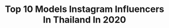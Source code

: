 ---
title: Top 10 Models Instagram Influencers In Thailand In 2020
description: >-
  Find top models Instagram influencers in Thailand in 2020. Most popular hashtags: #style #fashion #abs #beachbody.
platform: Instagram
profiles:
  - username: "zakyeah"
    fullname: >-
      Zak Èss
    location: "Thailand"
    followers: 8181
    engagement: 1089
    commentsToLikes: 0.056350
    id: ck5q4twlhq8h20i11jazt32ew
    verified: false
    hashtags: ""
  - username: "thekittyway"
    fullname: >-
      Fashion Travel Lifestyle Inspo
    location: "Thailand"
    followers: 25853
    engagement: 332
    commentsToLikes: 0.157595
    id: ck14kgjfqpeth0i19xhv4ztx1
    verified: false
    hashtags: "#carin, #maisonmollerus, #mollerusswiss, #marly"
  - username: "tee_vtp"
    fullname: >-
      Teezab
    location: "Thailand"
    followers: 22548
    engagement: 1206
    commentsToLikes: 0.004734
    id: ck6tud2lpfn540j714jppxcf4
    verified: false
    hashtags: ""
  - username: "gunnnp"
    fullname: >-
      NAKARIN
    location: "Thailand"
    followers: 111198
    engagement: 571
    commentsToLikes: 0.005826
    id: ck6uih9def2ub0j7155omjp1b
    verified: false
    hashtags: "#bodypainting, #amedclinic, #rvcathailand, #boardrider"
  - username: "leana_antunes"
    fullname: >-
      Leana Antunes
    location: "Thailand"
    followers: 15482
    engagement: 509
    commentsToLikes: 0.055391
    id: ck13aayhxpi1j0i19awr86zp5
    verified: false
    hashtags: "#brotherfromanothermother, #thankstoquarantine"
  - username: "newzysan"
    fullname: >-
      NewZy San🌺🇹🇭
    location: "Thailand"
    followers: 30866
    engagement: 425
    commentsToLikes: 0.060886
    id: ck0tvkdymbr450i19qlsfqrgh
    verified: false
    hashtags: "#fitspo, #traveller, #classy, #tanskin"
  - username: "khaimookchin"
    fullname: >-
      
    location: "Thailand"
    followers: 145762
    engagement: 453
    commentsToLikes: 0.002086
    id: ck5zimt8cg0420i14f4grjqr6
    verified: false
    hashtags: "#covid, #sparkdelight, #swarovski125years, #danielwellington"
  - username: "jennifuahh"
    fullname: >-
      Jennifer Fredin
    location: "Thailand"
    followers: 3557
    engagement: 1745
    commentsToLikes: 0.054826
    id: ck137hf5pbk450i1920b7b72k
    verified: false
    hashtags: "#bliss, #alignment, #happytummy, #palmtrees"
  - username: "razsa.e"
    fullname: >-
      รษา เอสเฮ้าส์
    location: "Thailand"
    followers: 41308
    engagement: 347
    commentsToLikes: 0.004319
    id: ck0tvakz8al0q0i19a8luhsbd
    verified: false
    hashtags: "#insyncallways, #cliniquethailand, #pomelogirls, #lxdaycare"
  - username: "antoine_careil"
    fullname: >-
      Antoine Careil
    location: "Thailand"
    followers: 9425
    engagement: 554
    commentsToLikes: 0.057178
    id: ck8sxie82hiez0j789dnx5gh0
    verified: false
    hashtags: "#modelife, #malemodel, #goodtimes, #cool"
---